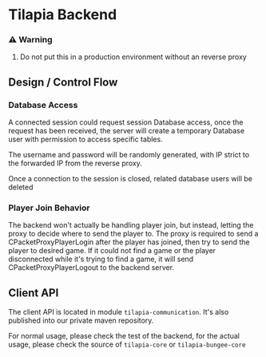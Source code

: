 # Tilapia Backend

### ⚠️ Warning
1. Do not put this in a production environment without an reverse proxy

## Design / Control Flow
### Database Access
A connected session could request session Database access, once the request has been received,
the server will create a temporary Database user with permission to access specific tables.

The username and password will be randomly generated, with IP strict to the forwarded IP
from the reverse proxy.

Once a connection to the session is closed, related database users will be deleted

### Player Join Behavior
The backend won't actually be handling player join, but instead,
letting the proxy to decide where to send the player to.
The proxy is required to send a CPacketProxyPlayerLogin after
the player has joined, then try to send the player to desired 
game. If it could not find a game or the player disconnected
while it's trying to find a game, it will send 
CPacketProxyPlayerLogout to the backend server.

## Client API

The client API is located in module `tilapia-communication`. It's also published into our
private maven repository.

For normal usage, please check the test of the backend, for the actual usage, 
please check the source of `tilapia-core` or `tilapia-bungee-core`